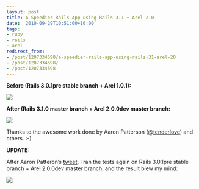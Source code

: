 ```yaml
---
layout: post
title: A Speedier Rails App using Rails 3.1 + Arel 2.0
date: '2010-09-29T10:51:00+10:00'
tags:
- ruby
- rails
- arel
redirect_from:
- /post/1207334598/a-speedier-rails-app-using-rails-31-arel-20
- /post/1207334598/
- /post/1207334598
---
```

**Before (Rails 3.0.1pre stable branch + Arel 1.0.1):**

![](/img/posts/old/tumblr_l9hgzuhG7b1qalr27.png)

**After (Rails 3.1.0 master branch + Arel 2.0.0dev master branch:**

![](/img/posts/old/tumblr_l9hh02dWtv1qalr27.png)

Thanks to the awesome work done by Aaron Patterson ([@tenderlove](http://github.com/tenderlove)) and others. :-)

**UPDATE:**

After Aaron Patteron’s [tweet](http://twitter.com/tenderlove/status/25837698499), I ran the tests again on Rails 3.0.1pre stable branch + Arel 2.0.0dev master branch, and the result blew my mind:

![](/img/posts/old/tumblr_l9hhxw2fkl1qalr27.png)

